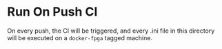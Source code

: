 # Run On Push CI

On every push, the CI will be triggered, and every .ini file in this directory will be executed on a `docker-fpga` tagged machine.
